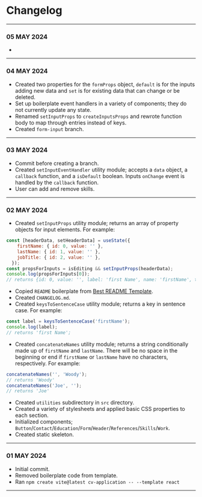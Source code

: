 # Changelog
---
### 05 MAY 2024
- 
---
### 04 MAY 2024
- Created two properties for the `formProps` object, `default` is for the inputs adding new data and `set` is for existing data that can change or be deleted.
- Set up boilerplate event handlers in a variety of components; they do not currently update any state.
- Renamed `setInputProps` to `createInputsProps` and rewrote function body to map through entries instead of keys.
- Created `form-input` branch.
---
### 03 MAY 2024
- Commit before creating a branch.
- Created `setInputEventHandler` utility module; accepts a `data` object, a `callback` function, and a `isDefault` boolean. Inputs `onChange` event is handled by the `callback` function.
- User can add and remove skills.
---
### 02 MAY 2024
- Created `setInputProps` utility module; returns an array of property objects for input elements. For example:
```js
const [headerData, setHeaderData] = useState({
    firstName: { id: 0, value: '' },
    lastName: { id: 1, value: '' },
    jobTitle: { id: 2, value: '' },
  });
const propsForInputs = isEditing && setInputProps(headerData);
console.log(propsForInputs[0]);
// returns {id: 0, value: '', label: 'first Name', name: 'firstName', type: 'text'}
```
- Copied `README` boilerplate from [Best README Template](https://github.com/othneildrew/Best-README-Template).
- Created `CHANGELOG.md`.
- Created `keysToSentenceCase` utility module; returns a key in sentence case. For example:
```js
const label = keysToSentenceCase('firstName');
console.log(label);
// returns 'first Name';
```
- Created `concatenateNames` utility module; returns a string conditionally made up of `firstName` and `lastName`. There will be no space in the beginning or end if `firstName` or `lastName` have no characters, respectively. For example:
```js
concatenateNames('', 'Woody');
// returns 'Woody'
concatenateNames('Joe', '');
// returns 'Joe'
```
- Created `utilities` subdirectory in `src` directory.
- Created a variety of stylesheets and applied basic CSS properties to each section.
- Initialized components; `Button`/`Contact`/`Education`/`Form`/`Header`/`References`/`Skills`/`Work`.
- Created static skeleton.
---
### 01 MAY 2024
- Initial commit.
- Removed boilerplate code from template.
- Ran `npm create vite@latest cv-application -- --template react`
---